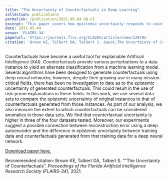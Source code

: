 ```yaml
---
title: "The Uncertainty of Counterfactuals in Deep Learning"
collection: publications
permalink: /publication/2021-05-04-UQ-CF
excerpt: 'This paper covers how epistemic uncertainty responds to counterfactual explanations.'
date: 2021-05-04
venue: 'FLAIRS-34'
paperurl: 'https://journals.flvc.org/FLAIRS/article/view/128795'
citation: 'Brown KE, Talbert DA, Talbert S. &quot;The Uncertainty of Counterfactuals&quot;. <i>Proceedings of the Florida Artificial Intelligence Research Society (FLAIRS-34),</i> 2021.'
---
```

Counterfactuals have become a useful tool for explainable Artificial Intelligence (XAI). Counterfactuals provide various perturbations to a data instance to yield an alternate classification from a machine learning model. Several algorithms have been designed to generate counterfactuals using deep neural networks; however, despite their growing use in many mission-critical fields, there has been no investigation to date as to the epistemic uncertainty of generated counterfactuals. This could result in the use of risk-prone explanations in these fields. In this work, we use several data sets to compare the epistemic uncertainty of original instances to that of counterfactuals generated from those instances. As part of our analysis, we also measure the extent to which counterfactuals can be considered anomalies in those data sets. We find that counterfactual uncertainty is higher in three of the four datasets tested. Moreover, our experiments suggest a possible connection between reconstruction error using a deep autoencoder and the difference in epistemic uncertainty between training data and counterfactuals generated from that training data for a deep neural network.

[Download paper here.](http://academicpages.github.io/files/paper3.pdf)

Recommended citation: Brown KE, Talbert DA, Talbert S. "“The Uncertainty of Counterfactuals”. <i>Proceedings of the Florida Artificial Intelligence Research Society (FLAIRS-34),</i> 2021.